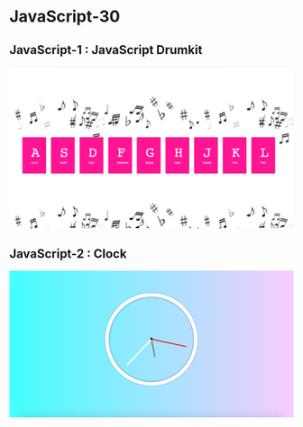 # JavaScript-30

## JavaScript-1 : JavaScript Drumkit

![JavaScript Drumkit](JS30-1-JavaScript_Drum_Kit/images/Drumkit.png)

## JavaScript-2 : Clock

![JavaScript Clock](JS30-2-Clock/images/clock.png)

